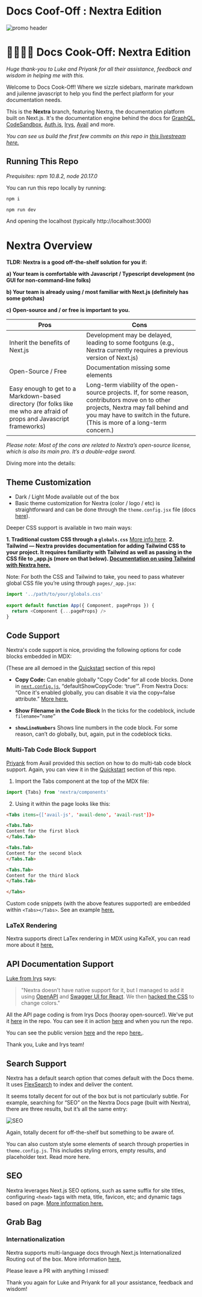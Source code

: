 # Docs Coof-Off : Nextra Edition

![promo header](./assets/cook-off-promo.png)

# 👨‍🍳👨‍🍳 Docs Cook-Off: Nextra Edition

_Huge thank-you to Luke and Priyank for all their assistance, feedback and wisdom in helping me with this._ 

​Welcome to Docs Cook-Off! Where we sizzle sidebars, marinate markdown and juilenne javascript to help you find the perfect platform for your documentation needs.

This is the **Nextra** branch, featuring Nextra, the documentation platform built on Next.js. It's the documentation engine behind the docs for [GraphQL](https://graphql.org/), [CodeSandbox](https://codesandbox.io/docs/learn), [Auth.js](https://authjs.dev/), [Irys](https://docs.irys.xyz/), [Avail](https://docs.availproject.org/) and more. 

_You can see us build the first few commits on this repo in [this livestream here.](https://x.com/spaceagente/status/1833854487557226744)_

## Running This Repo

_Prequisites: npm 10.8.2, node 20.17.0_

You can run this repo locally by running:

```bash
npm i
```

```bash
npm run dev
```

And opening the localhost (typically http://localhost:3000)

# Nextra Overview

**TLDR: Nextra is a good off-the-shelf solution for you if:**

**a) Your team is comfortable with Javascript / Typescript development (no GUI for non-command-line folks)**

**b) Your team is already using / most familiar with Next.js (definitely has some gotchas)**

**c) Open-source and / or free is important to you.** 


| **Pros**                                                                                      | **Cons**                                                                                                                                                                                                       |
|-----------------------------------------------------------------------------------------------|----------------------------------------------------------------------------------------------------------------------------------------------------------------------------------------------------------------|
| Inherit the benefits of Next.js                                                               | Development may be delayed, leading to some footguns (e.g., Nextra currently requires a previous version of Next.js)                                                                                                            |
| Open-Source / Free                                                                            | Documentation missing some elements                                                                                                                                                                            |
| Easy enough to get to a Markdown-based directory (for folks like me who are afraid of props and Javascript frameworks) | Long-term viability of the open-source projects. If, for some reason, contributors move on to other projects, Nextra may fall behind and you may have to switch in the future. (This is more of a long-term concern.) |

_Please note: Most of the cons are related to Nextra’s open-source license, which is also its main pro. It’s a double-edge sword._ 

Diving more into the details:

## Theme Customization

* Dark / Light Mode available out of the box
* Basic theme customization for Nextra (color / logo / etc) 
is straightforward and can be done through the `theme.config.jsx` file (docs [here](https://nextra.site/docs/docs-theme/theme-configuration)).

Deeper CSS support is available in two main ways:

**1. Traditional custom CSS through a `globals.css`** [More info here](https://nextra.site/docs/guide/custom-css).
**2. Tailwind — Nextra provides documentation for adding Tailwind CSS to your project. It requires familiarity with Tailwind as well as passing in the CSS file to _app.js (more on that below). [Documentation on using Tailwind with Nextra here.](https://nextra.site/docs/guide/advanced/tailwind-css)**

Note: For both the CSS and Tailwind to take, you need to pass whatever 
global CSS file you’re using through `pages/_app.jsx`:

```js
import '../path/to/your/globals.css'
 
export default function App({ Component, pageProps }) {
  return <Component {...pageProps} />
}
```

## Code Support

Nextra's code support is nice, providing the following options for code blocks embedded in MDX:

(These are all demoed in the [Quickstart](./pages/docs/quickstart.mdx) section of this repo)

* **Copy Code:** Can enable globally "Copy Code" for all code blocks. Done in [`next.config.js`](./next.config.js), “defaultShowCopyCode: ‘true’”. From Nextra Docs: “Once it's enabled globally, you can disable it via the copy=false attribute.” [More here.](https://nextra.site/docs/guide/syntax-highlighting#copy-button)

* **Show Filename in the Code Block** In the ticks for the codeblock, include `filename=”name”` 

* **`showLineNumbers`** Shows line numbers in the code block. For some reason, can’t do globally, but, again, put in the codeblock ticks.

### Multi-Tab Code Block Support

[Priyank](http://twitter.com/PriyankGupta03) from Avail provided this section on how to do multi-tab code block support. Again, you can view it in the [Quickstart](./pages/docs/quickstart.mdx) section of this repo.

1. Import the Tabs component at the top of the MDX file:

```js
import {Tabs} from 'nextra/components'
```

2. Using it within the page looks like this:

```md
<Tabs items={['avail-js', 'avail-deno', 'avail-rust']}>

<Tabs.Tab>
Content for the first block
</Tabs.Tab>

<Tabs.Tab>
Content for the second block
</Tabs.Tab>

<Tabs.Tab>
Content for the third block
</Tabs.Tab>

</Tabs>
```

Custom code snippets (with the above features supported) are embedded within `<Tabs></Tabs>`. See an example [here.](./pages/docs/quickstart.mdx#initialization)

### LaTeX Rendering

Nextra supports direct LaTex rendering in MDX using KaTeX, you can read more about it [here.](https://nextra.site/docs/guide/advanced/latex)

## API Documentation Support

[Luke from Irys](https://x.com/spaceagente) says:

> "Nextra doesn’t have native support for it, 
but I managed to add it using [OpenAPI](https://github.com/OpenAPITools/openapi-generator) 
and [Swagger UI for React](https://www.npmjs.com/package/swagger-ui-react). 
We then [hacked the CSS](../components/RestApiDemo/swagger-custom.module.css) to change colors."

All the API page coding is from Irys Docs (hooray open-source!). We've put it [here](./components/RestApiDemo/) in the repo. You can see it in action [here](./pages/docs/api.mdx) and when you run the repo.

You can see the public version [here](https://docs.irys.xyz/build/d/rest-api/general) 
and the repo [here.](https://github.com/Irys-xyz/Irys-docs-v2/tree/main/pages/build/d/rest-api). 

Thank you, Luke and Irys team!

## Search Support

Nextra has a default search option that comes default with the Docs theme. It uses [FlexSearch](https://github.com/nextapps-de/flexsearch) to index and deliver the content. 

It seems totally decent for out of the box but is not particularly subtle. For example, searching for “SEO” on the Nextra Docs page (built with Nextra), there are three results, but it’s all the same entry:

![SEO](./assets/search-results.png)

Again, totally decent for off-the-shelf but something to be aware of.

You can also custom style some elements of search through properties in `theme.config.js`. This includes styling errors, empty results, and placeholder text. Read more here.

## SEO

Nextra leverages Next.js SEO options, such as same suffix for site titles, configuring `<head>` tags with meta, title, favicon, etc; and dynamic tags based on page. [More information here.](https://nextra.site/docs/docs-theme/theme-configuration#search)

## Grab Bag 

### Internationalization 
Nextra supports multi-language docs through Next.js Internationalized Routing out of the box. More information [here.](https://nextra.site/docs/guide/i18n)


Please leave a PR with anything I missed!

Thank you again for Luke and Priyank for all your assistance, feedback and wisdom!
